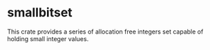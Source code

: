 # smallbitset
This crate provides a series of allocation free integers set capable of holding small integer values.
